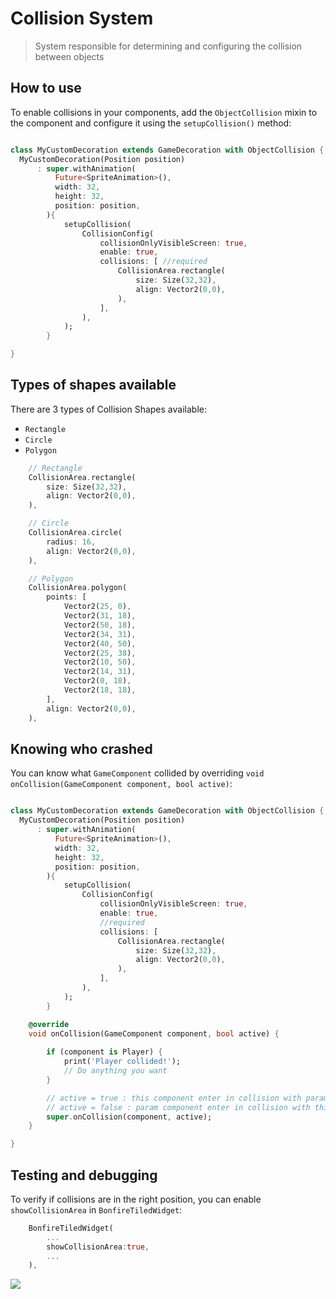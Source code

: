 # Collision System

> System responsible for determining and configuring the collision between objects


## How to use

To enable collisions in your components, add the `ObjectCollision` mixin to the component and configure it using the `setupCollision()` method:

```dart

class MyCustomDecoration extends GameDecoration with ObjectCollision {
  MyCustomDecoration(Position position)
      : super.withAnimation(
          Future<SpriteAnimation>(),
          width: 32,
          height: 32,
          position: position,
        ){
            setupCollision(
                CollisionConfig(
                    collisionOnlyVisibleScreen: true,
                    enable: true,
                    collisions: [ //required
                        CollisionArea.rectangle(
                            size: Size(32,32),
                            align: Vector2(0,0),
                        ),
                    ],
                ),
            );
        }

}
```


## Types of shapes available

There are 3 types of Collision Shapes available: 

- `Rectangle`
- `Circle`
- `Polygon`

```dart
    // Rectangle
    CollisionArea.rectangle(
        size: Size(32,32),
        align: Vector2(0,0),
    ),  

    // Circle
    CollisionArea.circle(
        radius: 16,
        align: Vector2(0,0),
    ), 

    // Polygon
    CollisionArea.polygon(
        points: [
            Vector2(25, 0),
            Vector2(31, 18),
            Vector2(50, 18),
            Vector2(34, 31),
            Vector2(40, 50),
            Vector2(25, 38),
            Vector2(10, 50),
            Vector2(14, 31),
            Vector2(0, 18),
            Vector2(18, 18),
        ],
        align: Vector2(0,0),
    ), 
```

## Knowing who crashed

You can know what `GameComponent` collided by overriding `void onCollision(GameComponent component, bool active)`:


```dart

class MyCustomDecoration extends GameDecoration with ObjectCollision {
  MyCustomDecoration(Position position)
      : super.withAnimation(
          Future<SpriteAnimation>(),
          width: 32,
          height: 32,
          position: position,
        ){
            setupCollision(
                CollisionConfig(
                    collisionOnlyVisibleScreen: true,
                    enable: true,
                    //required
                    collisions: [ 
                        CollisionArea.rectangle(
                            size: Size(32,32),
                            align: Vector2(0,0),
                        ),
                    ],
                ),
            );
        }

    @override
    void onCollision(GameComponent component, bool active) {
       
        if (component is Player) {
            print('Player collided!');
            // Do anything you want
        }

        // active = true : this component enter in collision with param component 
        // active = false : param component enter in collision with this
        super.onCollision(component, active);
    }

}
```

## Testing and debugging

To verify if collisions are in the right position, you can enable `showCollisionArea` in `BonfireTiledWidget`:

```dart
    BonfireTiledWidget(
        ...
        showCollisionArea:true,
        ...
    ),
```

![](_media/show_collision.png)
